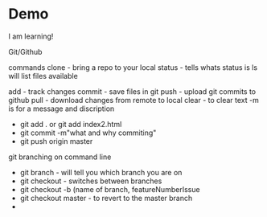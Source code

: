 # Demo

I am learning!

Git/Github

commands
clone - bring a repo to your local
status - tells whats status is
ls will list files available

add - track changes
commit - save files in git
push - upload git commits to github
pull - download changes from remote to local
clear - to clear text
-m is for a message and discription


 - git add .     or git add index2.html
 - git commit -m"what and why commiting"
 - git push origin master

git branching on command line
 - git branch - will tell you which branch you are on
 - git checkout - switches between branches
 - git checkout -b (name of branch, featureNumberIssue
 - git checkout master - to revert to the master branch
 - 
